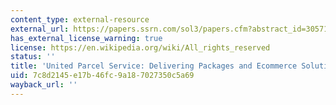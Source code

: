 ```yaml
---
content_type: external-resource
external_url: https://papers.ssrn.com/sol3/papers.cfm?abstract_id=305714
has_external_license_warning: true
license: https://en.wikipedia.org/wiki/All_rights_reserved
status: ''
title: 'United Parcel Service: Delivering Packages and Ecommerce Solutions'
uid: 7c8d2145-e17b-46fc-9a18-7027350c5a69
wayback_url: ''
---
```

